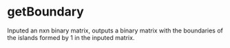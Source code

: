 # getBoundary
Inputed an nxn binary matrix, outputs a binary matrix with the boundaries of the islands formed by 1 in the inputed matrix. 
